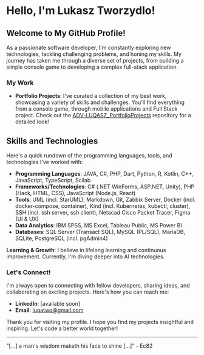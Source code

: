 # Hello, I'm Lukasz Tworzydlo!

## Welcome to My GitHub Profile!

As a passionate software developer, I'm constantly exploring new technologies, tackling challenging problems, and honing my skills.
My journey has taken me through a diverse set of projects, from building a simple console game to developing a complex full-stack application.

### My Work

- **Portfolio Projects**: I've curated a collection of my best work, showcasing a variety of skills and challenges. You'll find everything from a console game, through mobile applications and Full Stack project. Check out the [ADV-LUQASZ_PortfolioProjects](https://github.com/luqasz-tworzydlo/ADV-LUQASZ_PortfolioProjects) repository for a detailed look!

## Skills and Technologies

Here's a quick rundown of the programming languages, tools, and technologies I've worked with:

- **Programming Languages**: JAVA, C#, PHP, Dart, Python, R, Kotlin, C++, JavaScript, TypeScript, Scilab
- **Frameworks/Technologies**: C# (.NET WinForms, ASP.NET, Unity), PHP (Hack, HTML, CSS), JavaScript (Node.js, React)
- **Tools**: UML (incl. StarUML), Markdown, Git, Zabbix Server, Docker (incl. docker-compose, container), Kind (incl. Kubernetes, kubectl, cluster), SSH (incl. ssh server, ssh client), Netacad Cisco Packet Tracer, Figma (UI & UX)
- **Data Analytics**: IBM SPSS, MS Excel, Tableau Public, MS Power BI
- **Databases**: SQL Server (Transact SQL), MySQL (PL/SQL), MariaDB, SQLite, PostgreSQL (incl. pgAdmin4)

**Learning & Growth**: I believe in lifelong learning and continuous improvement. Currently, I'm diving deeper into AI technologies.

### Let's Connect!

I'm always open to connecting with fellow developers, sharing ideas, and collaborating on exciting projects. Here's how you can reach me:

- **LinkedIn**: [available soon]
- **Email**: [luqatwo@gmail.com](luqatwo@gmail.com)

Thank you for visiting my profile. I hope you find my projects insightful and inspiring. Let's code a better world together!

---

"[...] a man's wisdom maketh his face to shine [...]" - Ec82
